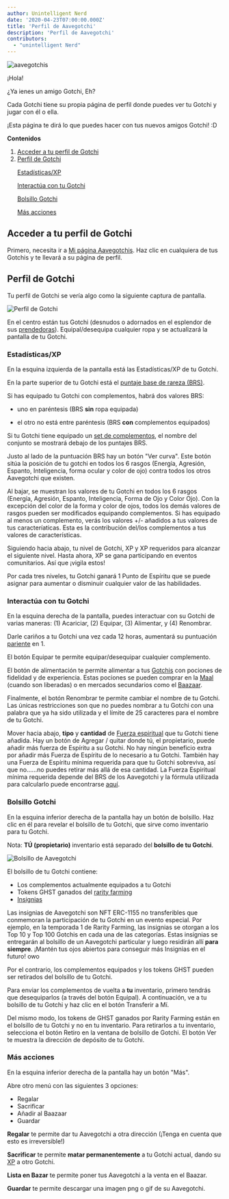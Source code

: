 ```yaml
---
author: Unintelligent Nerd
date: '2020-04-23T07:00:00.000Z'
title: 'Perfil de Aavegotchi'
description: 'Perfil de Aavegotchi'
contributors:
  - "unintelligent Nerd"
---
```


<div class="headerImageContainer">
<img class="headerImage" src="/aavegotchi-profile/aavegotchi.png" alt="aavegotchis" />
<p class="headerImageText">¡Hola!</p>
</div>

¿Ya ienes un amigo Gotchi, Eh?

Cada Gotchi tiene su propia página de perfil donde puedes ver tu Gotchi y jugar con él o ella.

¡Esta página te dirá lo que puedes hacer con tus nuevos amigos Gotchi! :D

<div class="contentsBox">

**Contenidos**

<ol>
<li><a href=#accessing-your-gotchi-profile>Acceder a tu perfil de Gotchi</a></li>
<li><a href=#gotchi-profile>Perfil de Gotchi</a></li>
<p><a href=#stats-xp>Estadísticas/XP</a></p>
<p><a href=#interact-with-your-gotchi>Interactúa con tu Gotchi</a></p>
<p><a href=#gotchi-pocket>Bolsillo Gotchi</a></p>
<p><a href=#more-actions>Más acciones</a></p>
</ol>

</div>

## Acceder a tu perfil de Gotchi

Primero, necesita ir a [Mi página Aavegotchis](https://aavegotchi.com/aavegotchis). Haz clic en cualquiera de tus Gotchis y te llevará a su página de perfil.

## Perfil de Gotchi

Tu perfil de Gotchi se vería algo como la siguiente captura de pantalla.

<img class = "bodyImage" src = "/aavegotchi-profile/aavegotchi-profile.png" alt = "Perfil de Gotchi" />

En el centro están tus Gotchi (desnudos o adornados en el esplendor de sus [prendedoras](/complentos)). Equipal/desequipa cualquier ropa y se actualizará la pantalla de tu Gotchi.

### Estadísticas/XP

En la esquina izquierda de la pantalla está las Estadísticas/XP de tu Gotchi.

En la parte superior de tu Gotchi está el [puntaje base de rareza (BRS)](/rarity-farming#base-rarity-score).

Si has equipado tu Gotchi con complementos, habrá dos valores BRS:

* uno en paréntesis (BRS **sin** ropa equipada)

* el otro no está entre paréntesis (BRS **con** complementos equipados)

Si tu Gotchi tiene equipado un [set de complementos](/sets), el nombre del conjunto se mostrará debajo de los puntajes BRS.

Justo al lado de la puntuación BRS hay un botón "Ver curva". Este botón sitúa la posición de tu gotchi en todos los 6 rasgos (Energía, Agresión, Espanto, Inteligencia, forma ocular y color de ojo) contra todos los otros Aavegotchi que existen.

Al bajar, se muestran los valores de tu Gotchi en todos los 6 rasgos (Energía, Agresión, Espanto, Inteligencia, Forma de Ojo y Color Ojo). Con la excepción del color de la forma y color de ojos, todos los demás valores de rasgos pueden ser modificados equipando complementos. Si has equipado al menos un complemento, verás los valores +/- añadidos a tus valores de tus caracteríaticas. Esta es la contribución del/los complementos a tus valores de características.

Siguiendo hacia abajo, tu nivel de Gotchi, XP y XP requeridos para alcanzar el siguiente nivel. Hasta ahora, XP se gana participando en eventos comunitarios. Así que ¡vigila estos!

Por cada tres niveles, tu Gotchi ganará 1 Punto de Espíritu que se puede asignar para aumentar o disminuir cualquier valor de las habilidades.

### Interactúa con tu Gotchi

En la esquina derecha de la pantalla, puedes interactuar con su Gotchi de varias maneras: (1) Acariciar, (2) Equipar, (3) Alimentar, y (4) Renombrar.

Darle cariños a tu Gotchi una vez cada 12 horas, aumentará su puntuación [pariente](/traits#fidelidad) en 1.

El botón Equipar te permite equipar/desequipar cualquier complemento.

El botón de alimentación te permite alimentar a tus [Gotchis](/wearables#consumables) con pociones de fidelidad y de experiencia. Estas pociones se pueden comprar en la [Maal](/maall) (cuando son liberadas) o en mercados secundarios como el [Baazaar](/baazaar).

Finalmente, el botón Renombrar te permite cambiar el nombre de tu Gotchi. Las únicas restricciones son que no puedes nombrar a tu Gotchi con una palabra que ya ha sido utilizada y el límite de 25 caracteres para el nombre de tu Gotchi.

Mover hacia abajo, **tipo** y **cantidad** de [Fuerza espiritual](/glossary#spirit-force) que tu Gotchi tiene añadida. Hay un botón de Agregar / quitar donde tú, el propietario, puede añadir más fuerza de Espíritu a su Gotchi. No hay ningún beneficio extra por añadir más Fuerza de Espíritu de lo necesario a tu Gotchi. También hay una Fuerza de Espíritu mínima requerida para que tu Gotchi sobreviva, así que no......no puedes retirar más allá de esa cantidad. La Fuerza Espiritual mínima requerida depende del BRS de los Aavegotchi y la fórmula utilizada para calcularlo puede encontrarse [aquí](/portals#claiming-an-aavegotchi).

### Bolsillo Gotchi

En la esquina inferior derecha de la pantalla hay un botón de bolsillo. Haz clic en él para revelar el bolsillo de tu Gotchi, que sirve como inventario para tu Gotchi.

Nota: **TÚ (propietario)** inventario está separado del **bolsillo de tu Gotchi**.

<img class = "bodyImage" src = "/aavegotchi-profile/aavegotchi-gotchi-pocket.png" alt = "Bolsillo de Aavegotchi" />

El bolsillo de tu Gotchi contiene:

* Los complementos actualmente equipados a tu Gotchi
* Tokens GHST ganados del [rarity farming](/rarity-farming)
* [Insignias](/baadge)

Las insignias de Aavegotchi son NFT ERC-1155 no transferibles que conmemoran la participación de tu Gotchi en un evento especial. Por ejemplo, en la temporada 1 de Rarity Farming, las insignias se otorgan a los Top 10 y Top 100 Gotchis en cada una de las categorías. Estas insignias se entregarán al bolsillo de un Aavegotchi particular y luego residirán allí **para siempre**. ¡Mantén tus ojos abiertos para conseguir más Insignias en el futuro! owo

Por el contrario, los complementos equipados y los tokens GHST pueden ser retirados del bolsillo de tu Gotchi.

Para enviar los complementos de vuelta a **tu** inventario, primero tendrás que desequiparlos (a través del botón Equipal). A continuación, ve a tu bolsillo de tu Gotchi y haz clic en el botón Transferir a Mí.

Del mismo modo, los tokens de GHST ganados por Rarity Farming están en el bolsillo de tu Gotchi y no en tu inventario. Para retirarlos a tu inventario, selecciona el botón Retiro en la ventana de bolsillo de Gotchi. El botón Ver te muestra la dirección de depósito de tu Gotchi.

### Más acciones

En la esquina inferior derecha de la pantalla hay un botón "Más".

Abre otro menú con las siguientes 3 opciones:

* Regalar
* Sacrificar
* Añadir al Baazaar
* Guardar

**Regalar** te permite dar tu Aavegotchi a otra dirección (¡Tenga en cuenta que esto es irreversible!)

**Sacrificar** te permite **matar permanentemente** a tu Gotchi actual, dando su [XP](/traits#experiencia) a otro Gotchi.

**Lista en Bazar** te permite poner tus Aavegotchi a la venta en el Baazar.

**Guardar** te permite descargar una imagen png o gif de su Aavegotchi.